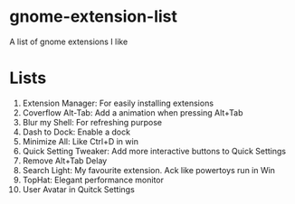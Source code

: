 # gnome-extension-list
A list of gnome extensions I like

# Lists
1. Extension Manager: For easily installing extensions
2. Coverflow Alt-Tab: Add a animation when pressing Alt+Tab
3. Blur my Shell: For refreshing purpose
4. Dash to Dock: Enable a dock
5. Minimize All: Like Ctrl+D in win
6. Quick Setting Tweaker: Add more interactive buttons to Quick Settings
7. Remove Alt+Tab Delay
8. Search Light: My favourite extension. Ack like powertoys run in Win
9. TopHat: Elegant performance monitor
10. User Avatar in Quitck Settings

